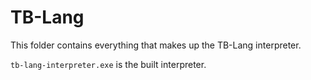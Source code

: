 # TB-Lang
This folder contains everything that makes up the TB-Lang interpreter.

`tb-lang-interpreter.exe` is the built interpreter.
